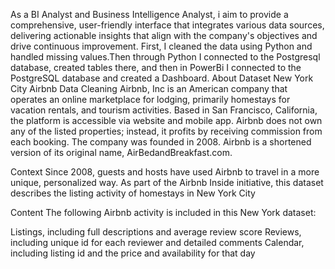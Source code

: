As a BI Analyst and Business Intelligence Analyst, i aim to provide a comprehensive, user-friendly interface that integrates various data sources, delivering actionable insights that align with the company's objectives and drive continuous improvement.
First, I cleaned the data using Python and handled missing values.Then through Python I connected to the Postgresql database, created tables there, and then in PowerBi I connected to the PostgreSQL database and created a Dashboard.
About Dataset
New York City Airbnb Data Cleaning
Airbnb, Inc is an American company that operates an online marketplace for lodging, primarily homestays for vacation rentals, and tourism activities. Based in San Francisco, California, the platform is accessible via website and mobile app. Airbnb does not own any of the listed properties; instead, it profits by receiving commission from each booking. The company was founded in 2008. Airbnb is a shortened version of its original name, AirBedandBreakfast.com.

Context
Since 2008, guests and hosts have used Airbnb to travel in a more unique, personalized way. As part of the Airbnb Inside initiative, this dataset describes the listing activity of homestays in New York City

Content
The following Airbnb activity is included in this New York dataset:

Listings, including full descriptions and average review score Reviews, including unique id for each reviewer and detailed comments Calendar, including listing id and the price and availability for that day
